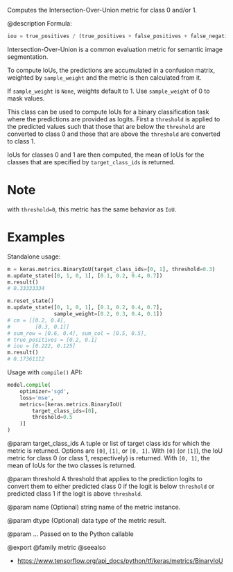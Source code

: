 Computes the Intersection-Over-Union metric for class 0 and/or 1.

@description
Formula:

```python
iou = true_positives / (true_positives + false_positives + false_negatives)
```
Intersection-Over-Union is a common evaluation metric for semantic image
segmentation.

To compute IoUs, the predictions are accumulated in a confusion matrix,
weighted by `sample_weight` and the metric is then calculated from it.

If `sample_weight` is `None`, weights default to 1.
Use `sample_weight` of 0 to mask values.

This class can be used to compute IoUs for a binary classification task
where the predictions are provided as logits. First a `threshold` is applied
to the predicted values such that those that are below the `threshold` are
converted to class 0 and those that are above the `threshold` are converted
to class 1.

IoUs for classes 0 and 1 are then computed, the mean of IoUs for the classes
that are specified by `target_class_ids` is returned.

# Note
with `threshold=0`, this metric has the same behavior as `IoU`.

# Examples
Standalone usage:

```python
m = keras.metrics.BinaryIoU(target_class_ids=[0, 1], threshold=0.3)
m.update_state([0, 1, 0, 1], [0.1, 0.2, 0.4, 0.7])
m.result()
# 0.33333334
```

```python
m.reset_state()
m.update_state([0, 1, 0, 1], [0.1, 0.2, 0.4, 0.7],
               sample_weight=[0.2, 0.3, 0.4, 0.1])
# cm = [[0.2, 0.4],
#        [0.3, 0.1]]
# sum_row = [0.6, 0.4], sum_col = [0.5, 0.5],
# true_positives = [0.2, 0.1]
# iou = [0.222, 0.125]
m.result()
# 0.17361112
```

Usage with `compile()` API:

```python
model.compile(
    optimizer='sgd',
    loss='mse',
    metrics=[keras.metrics.BinaryIoU(
        target_class_ids=[0],
        threshold=0.5
    )]
)
```

@param target_class_ids
A tuple or list of target class ids for which the
metric is returned. Options are `[0]`, `[1]`, or `[0, 1]`. With
`[0]` (or `[1]`), the IoU metric for class 0 (or class 1,
respectively) is returned. With `[0, 1]`, the mean of IoUs for the
two classes is returned.

@param threshold
A threshold that applies to the prediction logits to convert
them to either predicted class 0 if the logit is below `threshold`
or predicted class 1 if the logit is above `threshold`.

@param name
(Optional) string name of the metric instance.

@param dtype
(Optional) data type of the metric result.

@param ...
Passed on to the Python callable

@export
@family metric
@seealso
+ <https://www.tensorflow.org/api_docs/python/tf/keras/metrics/BinaryIoU>
